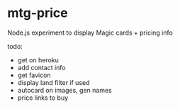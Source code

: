 mtg-price
=========

Node.js experiment to display Magic cards + pricing info

todo:
- get on heroku
- add contact info
- get favicon
- display land filter if used
- autocard on images, gen names
- price links to buy
